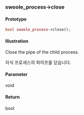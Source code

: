 ### swoole_process->close

#### Prototype

```php
bool swoole_process->close();
```

#### Illustration

Close the pipe of the child process.

자식 프로세스의 파이프를 닫습니다.

#### Parameter

void

#### Return

bool
